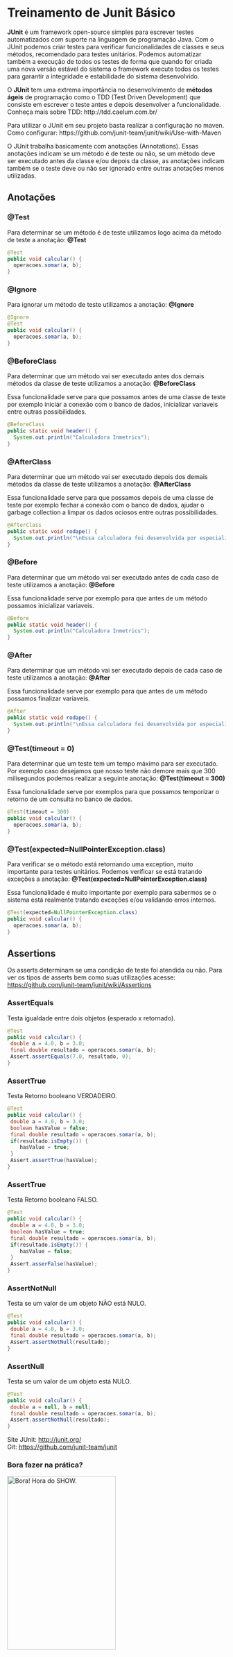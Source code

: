 # Treinamento de Junit Básico

<p><b>JUnit</b> é um framework open-source simples para escrever testes automatizados com suporte na linguagem de programação Java. Com o JUnit podemos criar testes para verificar funcionalidades de classes e seus métodos, recomendado para testes unitários. Podemos automatizar também a execução de todos os testes de forma que quando for criada uma nova versão estável do sistema o framework execute todos os testes para garantir a integridade e estabilidade do sistema desenvolvido.</p>

<p>O <b>JUnit</b> tem uma extrema importância no desenvolvimento de <b>métodos ágeis</b> de programação como o TDD (Test Driven Development) que consiste em escrever o teste antes e depois desenvolver a funcionalidade. Conheça mais sobre TDD: http://tdd.caelum.com.br/</p>

<p>Para utilizar o JUnit em seu projeto basta realizar a configuração no maven. Como configurar: https://github.com/junit-team/junit/wiki/Use-with-Maven</p>

<p>O JUnit trabalha basicamente com anotações (Annotations). Essas anotações indicam se um método é de teste ou não, se um método deve ser executado antes da classe e/ou depois da classe, as anotações indicam também se o teste deve ou não ser ignorado entre outras anotações menos utilizadas.</p>

## Anotações

### @Test
Para determinar se um método é de teste utilizamos logo acima da método de teste a anotação: <b>@Test</b>

```java
@Test
public void calcular() {
  operacoes.somar(a, b);
}
```

### @Ignore
Para ignorar um método de teste utilizamos a anotação: <b>@Ignore</b>

```java
@Ignore
@Test
public void calcular() {
  operacoes.somar(a, b);
}
```

### @BeforeClass
Para determinar que um método vai ser executado antes dos demais métodos da classe de teste utilizamos a anotação: <b>@BeforeClass</b>

Essa funcionalidade serve para que possamos antes de uma classe de teste por exemplo iniciar a conexão com o banco de dados, inicializar variaveis entre outras possibilidades.
```java
@BeforeClass
public static void header() {
  System.out.println("Calculadora Inmetrics");
}
```

### @AfterClass
Para determinar que um método vai ser executado depois dos demais métodos da classe de teste utilizamos a anotação: <b>@AfterClass</b>
  
 Essa funcionalidade serve para que possamos depois de uma classe de teste por exemplo fechar a conexão com o banco de dados, ajudar o garbage collection a limpar os dados ociosos entre outras possibilidades.
```java
@AfterClass
public static void rodape() {
  System.out.println("\nEssa calculadora foi desenvolvida por especialistas.");
}
```

### @Before
Para determinar que um método vai ser executado antes de cada caso de teste utilizamos a anotação: <b>@Before</b>
  
Essa funcionalidade serve por exemplo para que antes de um método possamos inicializar variaveis.
```java
@Before
public static void header() {
  System.out.println("Calculadora Inmetrics");
}
```

### @After
Para determinar que um método vai ser executado depois de cada caso de teste utilizamos a anotação: <b>@After</b>

Essa funcionalidade serve por exemplo para que antes de um método possamos finalizar variaveis.

```java
@After
public static void rodape() {
  System.out.println("\nEssa calculadora foi desenvolvida por especialistas.");
}
```

### @Test(timeout = 0)
Para determinar que um teste tem um tempo máximo para ser executado. Por exemplo caso desejamos que nosso teste não demore mais que 300 milisegundos podemos realizar a seguinte anotação: <b>@Test(timeout = 300)</b>

Essa funcionalidade serve por exemplos para que possamos temporizar o retorno de um consulta no banco de dados.

```java
@Test(timeout = 300)
public void calcular() {
  operacoes.somar(a, b);
}
```

### @Test(expected=NullPointerException.class)
Para verificar se o método está retornando uma exception, muito importante para testes unitários. Podemos verificar se está tratando exceções a anotação: <b>@Test(expected=NullPointerException.class)</b>

Essa funcionalidade é muito importante por exemplo para sabermos se o sistema está realmente tratando exceções e/ou validando erros internos.

```java
@Test(expected=NullPointerException.class)
public void calcular() {
  operacoes.somar(a, b);
}
```
 
 ## Assertions
Os asserts determinam se uma condição de teste foi atendida ou não. Para ver os tipos de asserts bem como suas utilizações acesse:  https://github.com/junit-team/junit/wiki/Assertions

### AssertEquals

Testa igualdade entre dois objetos (esperado x retornado).

```java
@Test
public void calcular() {
 double a = 4.0, b = 3.0;
 final double resultado = operacoes.somar(a, b);
 Assert.assertEquals(7.0, resultado, 0);
}
```

### AssertTrue

Testa Retorno booleano VERDADEIRO.

```java
@Test
public void calcular() {
 double a = 4.0, b = 3.0;
 boolean hasValue = false;
 final double resultado = operacoes.somar(a, b);
 if(resultado.isEmpty()) {
    hasValue = true;
 }
 Assert.assertTrue(hasValue);
}
```

### AssertTrue

Testa Retorno booleano FALSO.

```java
@Test
public void calcular() {
 double a = 4.0, b = 3.0;
 boolean hasValue = true;
 final double resultado = operacoes.somar(a, b);
 if(resultado.isEmpty()) {
    hasValue = false;
 }
 Assert.asserFalse(hasValue);
}
```

### AssertNotNull

Testa se um valor de um objeto NÃO está NULO.

```java
@Test
public void calcular() {
 double a = 4.0, b = 3.0;
 final double resultado = operacoes.somar(a, b);
 Assert.assertNotNull(resultado);
}
```

### AssertNull

Testa se um valor de um objeto está NULO.

```java
@Test
public void calcular() {
 double a = null, b = null;
 final double resultado = operacoes.somar(a, b);
 Assert.assertNotNull(resultado);
}
```
Site JUnit:  http://junit.org/<br>
Git:  https://github.com/junit-team/junit 

### Bora fazer na prática?
<img src="https://touts-images-2.s3.amazonaws.com/art/12330/xlarge_bora-hora-do-show.jpg" height="400" width="250" alt="Bora! Hora do SHOW." />
